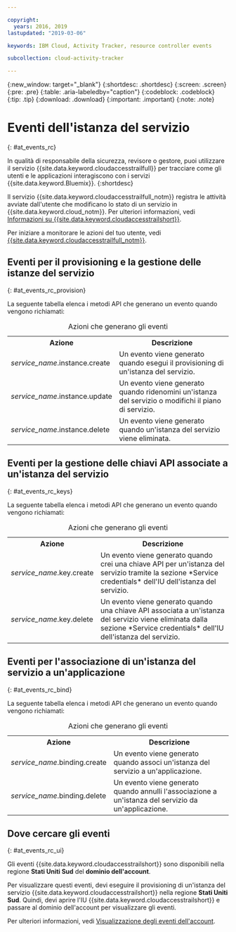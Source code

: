 ```yaml
---

copyright:
  years: 2016, 2019
lastupdated: "2019-03-06"

keywords: IBM Cloud, Activity Tracker, resource controller events

subcollection: cloud-activity-tracker

---
```


{:new_window: target="_blank"}
{:shortdesc: .shortdesc}
{:screen: .screen}
{:pre: .pre}
{:table: .aria-labeledby="caption"}
{:codeblock: .codeblock}
{:tip: .tip}
{:download: .download}
{:important: .important}
{:note: .note}

# Eventi dell'istanza del servizio  
{: #at_events_rc}

In qualità di responsabile della sicurezza, revisore o gestore, puoi utilizzare il servizio {{site.data.keyword.cloudaccesstrailfull}} per tracciare come gli utenti e le applicazioni interagiscono con i servizi {{site.data.keyword.Bluemix}}. 
{:shortdesc}

Il servizio {{site.data.keyword.cloudaccesstrailfull_notm}} registra le attività avviate dall'utente che modificano lo stato di un servizio in {{site.data.keyword.cloud_notm}}. Per ulteriori informazioni, vedi [Informazioni su {{site.data.keyword.cloudaccesstrailshort}}](/docs/services/cloud-activity-tracker?topic=cloud-activity-tracker-activity_tracker_ov#activity_tracker_ov).

Per iniziare a monitorare le azioni del tuo utente, vedi [{{site.data.keyword.cloudaccesstrailfull_notm}}](/docs/services/cloud-activity-tracker?topic=cloud-activity-tracker-getting-started-with-cla#getting-started-with-cla). 


## Eventi per il provisioning e la gestione delle istanze del servizio
{: #at_events_rc_provision}

La seguente tabella elenca i metodi API che generano un evento quando vengono richiamati:

<table>
  <caption>Azioni che generano gli eventi</caption>
  <tr>
    <th>Azione</th>
	  <th>Descrizione</th>
  </tr>
  <tr>
    <td><i>service_name</i>.instance.create</td>
	  <td>Un evento viene generato quando esegui il provisioning di un'istanza del servizio.</td>
  </tr>
  <tr>
    <td><i>service_name</i>.instance.update</td>
	  <td>Un evento viene generato quando ridenomini un'istanza del servizio o modifichi il piano di servizio.</td>
  </tr>
  <tr>
    <td><i>service_name</i>.instance.delete</td>
	  <td>Un evento viene generato quando un'istanza del servizio viene eliminata.</td>
  </tr>
</table>


##  Eventi per la gestione delle chiavi API associate a un'istanza del servizio
{: #at_events_rc_keys}

La seguente tabella elenca i metodi API che generano un evento quando vengono richiamati:

<table>
  <caption>Azioni che generano gli eventi</caption>
  <tr>
    <th>Azione</th>
	  <th>Descrizione</th>
  </tr>
  <tr>
    <td><i>service_name</i>.key.create</td>
	  <td>Un evento viene generato quando crei una chiave API per un'istanza del servizio tramite la sezione *Service credentials* dell'IU dell'istanza del servizio.</td>
  </tr>
  <tr>
    <td><i>service_name</i>.key.delete</td>
	  <td>Un evento viene generato quando una chiave API associata a un'istanza del servizio viene eliminata dalla sezione *Service credentials* dell'IU dell'istanza del servizio.</td>
  </tr>
</table>

##  Eventi per l'associazione di un'istanza del servizio a un'applicazione
{: #at_events_rc_bind}

La seguente tabella elenca i metodi API che generano un evento quando vengono richiamati:

<table>
  <caption>Azioni che generano gli eventi</caption>
  <tr>
    <th>Azione</th>
	  <th>Descrizione</th>
  </tr>
  <tr>
    <td><i>service_name</i>.binding.create</td>
	  <td>Un evento viene generato quando associ un'istanza del servizio a un'applicazione.</td>
  </tr>
  <tr>
    <td><i>service_name</i>.binding.delete</td>
	  <td>Un evento viene generato quando annulli l'associazione a un'istanza del servizio da un'applicazione.</td>
  </tr>
</table>




## Dove cercare gli eventi
{: #at_events_rc_ui}

Gli eventi {{site.data.keyword.cloudaccesstrailshort}} sono disponibili nella regione **Stati Uniti Sud** del **dominio dell'account**.

Per visualizzare questi eventi, devi eseguire il provisioning di un'istanza del servizio {{site.data.keyword.cloudaccesstrailshort}} nella regione **Stati Uniti Sud**. Quindi, devi aprire l'IU {{site.data.keyword.cloudaccesstrailshort}} e passare al dominio dell'account per visualizzare gli eventi. 

Per ulteriori informazioni, vedi [Visualizzazione degli eventi dell'account](/docs/services/cloud-activity-tracker/how-to/manage-events-ui?topic=cloud-activity-tracker-view_acc_events#view_acc_events_account_events).



